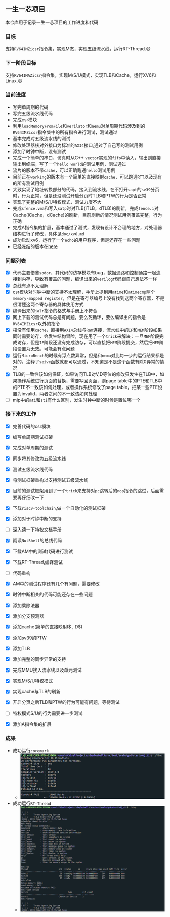 ## 一生一芯项目

本仓库用于记录一生一芯项目的工作进度和代码

### 目标

支持`RV64IMZicsr`指令集，实现M态，实现五级流水线，运行RT-Thread.:smile:

### 下一阶段目标

支持`RV64IMAZicsr`指令集，实现M/S/U模式，实现TLB和Cache，运行XV6和Linux.:smile:

### 当前进度

+ 写完单周期的代码
+ 写完五级流水线代码
+ 完成csr模块
+ 利用`loadMemoryFromFile`和`verilator`和`nemu`对单周期代码涉及到的`RV64IMZicsr`指令集中的所有指令进行测试，测试通过
+ 基本完成对五级流水线的测试
+ 修改处理器核对外接口为标准的`AXI4`接口,通过了自己写的测试用例
+ 添加了时钟中断，没有测试
+ 完成一个简单的串口，访真时从C++ `vector`实现的`fifo`中读入，输出则直接输出到终端，写了一个`hello world`的测试用例，测试通过
+ 流片的版本不带`cache`，可以正确跑通`hello`测试用例
+ 目前正在`working`的版本有一个简单的直接映射`cache`，可以跑通`RTT`以及现有的所有测试用例
+ 大致实现了地址转换部分的代码，接入到流水线，在不打开`sapt`的`sv39`分页时，行为正常，但是还没测试开启分页时TLB和PTW的行为是否正常
+ 实现了完整的M/S/U特权模式，测试力度不大
+ 完成`sfence.vma`和写入`satp`时对TLB(iTLB，dTLB)的刷新，完成`fence.i`对Cache(iCache，dCache)的刷新，目前刷新的情况测试用例覆盖完整，行为正确
+ 完成A指令集的扩展，基本通过了测试，发现有设计不合理的地方，对处理器结构进行了修改，具体见`doc/xv6.md`
+ 成功启动xv6，运行了一个`echo`的用户程序，但是还存在一些问题
+ 已经冻结的版本在[here](https://github.com/happy-lx/ysyx_lx)

### 问题列表

+ [x] 代码主要借鉴`sodor`，其代码的访存模块有bug，数据通路和控制通路一起连接到内存，导致有覆盖的问题，编译出来的`verilog`代码跟自己想法不一样
+ [x] 总线有点不太理解
+ [x] csr模块对时钟中断的支持不太理解，手册上提到用`mtime`和`mtimecmp`两个`memory-mapped register`，但是在寄存器编号上没有找到这两个寄存器，不是很清楚这两个寄存器的具体使用方式
+ [x] 编译出来的`jalr`指令的格式与手册上不符合
+ [x] 网上下载的测试代码总是有问题，要么死循环，要么编译出的指令是`RV64IMZicsr`以外的指令
+ [x] 核没有使用`cache`，直接用`AXI4`总线与`Ram`连接，流水线中的`IF`和`MEM`阶段如果同时需要访存，会发生结构冒险，现在用了一个`trick`来解决：一旦`MEM`阶段完成访存，但是`IF`阶段还没有完成访存，可以直接把`MEM`阶段提交，然后把`MEM`阶段设置为无效。可能会有点问题
+ [x] 运行`MicroBench`的时候有浮点数异常，但是和`nemu`对比每一步的运行结果都是对的，注释了`seive`函数就都可以通过，不知道是不是这个函数有除0异常的情况
+ [x] TLB的一致性该如何保证，如果访问TLB对V,D等位的修改只发生在TLB中，如果操作系统进行页面的替换，需要写回页面，则page table中的PTE和TLB中的PTE不一致该如何处理，或者操作系统修改了page table，把某一些PTE设置为invalid，两者之间的不一致该如何处理
+ [ ] mip中的`mti`和`sti`有什么区别，发生时钟中断的时候是置位哪一个

### 接下来的工作

- [x] 完善代码的csr模块
- [x] 编写单周期测试框架
- [x] 完成对单周期的测试
- [x] 同步将其修改为五级流水线
- [x] 测试五级流水线代码
- [x] 将测试框架重构以支持测试五级流水线
- [x] 目前的测试框架用到了一个`trick`来支持对`pc`跳转后的`nop`指令的跳过，后面需要再仔细改一下
- [x] 下载`riscv-toolchain`,做一个自动化的测试框架
- [x] 添加对于时钟中断的支持
- [ ] 深入读一下特权文档手册
- [x] 阅读`NutShell`的总线代码
- [x] 下载AM中的测试代码进行测试
- [x] 下载RT-Thread,编译测试
- [ ] 代码重构
- [x] AM中的测试程序还有几个有问题，需要修改
- [x] 时钟中断相关的代码可能还存在一些问题
- [x] 添加乘除法器
- [x] 添加分支预测器
- [x] 添加cache(简单的直接映射I$ , D$)
- [x] 添加sv39的PTW
- [x] 添加TLB
- [x] 添加完整的同步异常的支持
- [x] 完成MMU接入流水线以及单元测试
- [x] 实现M/S/U特权模式
- [x] 实现cache与TLB的刷新
- [x] 开启分页之后TLB和PTW的行为可能有问题，等待测试
- [ ] 特权模式S/U的行为需要进一步测试

- [x] 添加A指令集的扩展

### 成果

+ 成功运行`coremark`
  + ![coremark](doc/screenshot/coremark测试.png)
+ 成功运行`RT-Thread`
  + ![RT-Thread](doc/screenshot/启动rtthread.png)
